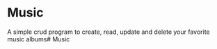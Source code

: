 # Music

A simple crud program to create, read, update and delete your favorite music albums# Music
